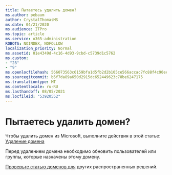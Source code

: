 ```yaml
---
title: Пытаетесь удалить домен?
ms.author: pebaum
author: CrystalThomasMS
ms.date: 04/21/2020
ms.audience: ITPro
ms.topic: article
ms.service: o365-administration
ROBOTS: NOINDEX, NOFOLLOW
localization_priority: Normal
ms.assetid: 01e4349d-4c16-4d93-9cbd-c5739d1c5762
ms.custom:
- "28"
- "9"
ms.openlocfilehash: 566073563c6159bfa1d5fb2d2b105ce566accac7fc88f4c90ee1d8d41bbd061e
ms.sourcegitcommit: b5f7da89a650d2915dc652449623c78be6247175
ms.translationtype: MT
ms.contentlocale: ru-RU
ms.lasthandoff: 08/05/2021
ms.locfileid: "53920552"
---
```

# <a name="trying-to-remove-your-domain"></a>Пытаетесь удалить домен?

Чтобы удалить домен из Microsoft, выполните действия в этой статье: [Удаление домена](https://docs.microsoft.com/microsoft-365/admin/get-help-with-domains/remove-a-domain)
  
Перед удалением домена необходимо обновить пользователей или группы, которые назначены этому домену.
  
[Проверьте статью доменов для](https://docs.microsoft.com/microsoft-365/admin/get-help-with-domains/create-dns-records-at-any-dns-hosting-provider) других распространенных решений.
  